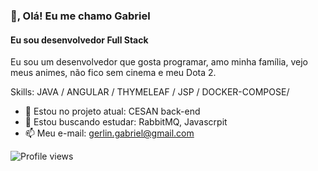 ### 👋, Olá! Eu me chamo Gabriel
#### Eu sou desenvolvedor Full Stack
Eu sou um desenvolvedor que gosta programar, amo minha família, vejo meus animes, não fico sem cinema e meu Dota 2.

Skills: JAVA / ANGULAR / THYMELEAF / JSP / DOCKER-COMPOSE/ 

- 🔭 Estou no projeto atual: CESAN back-end
- 🌱 Estou buscando estudar: RabbitMQ, Javascrpit 
- 📫 Meu e-mail: gerlin.gabriel@gmail.com 

<div align="center>
[![Top Langs](https://github-readme-stats.vercel.app/api/top-langs/?username=gerlingabriel)](https://github.com/anuraghazra/github-readme-stats) ![GitHub stats](https://github-readme-stats.vercel.app/api?username=gerlingabriel&show_icons=true&count_private=true)
</div>

![GitHub metrics](https://metrics.lecoq.io/gerlingabriel)  

![Profile views](https://gpvc.arturio.dev/gerlingabriel)  
